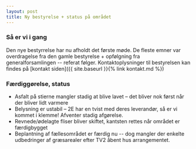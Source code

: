 ```yaml
---
layout: post
title: Ny bestyrelse + status på området
---
```


### Så er vi i gang
Den nye bestyrrelse har nu afholdt det første møde. De fleste emner var overdragelse fra den gamle bestyrelse + opfølgning fra generalforsamlingen -- referat følger. Kontaktoplysninger til bestyrelsen kan findes på [kontakt siden]({{ site.baseurl }}{% link kontakt.md %})

### Færdiggørelse, status

* Asfalt på stierne mangler stadig at blive lavet – det bliver nok først når der bliver lidt varmere
* Belysning er ustabil – 2E har en tvist med deres leverandør, så er vi kommet i klemme! Afventer stadig afgørelse.
* Revnede/ødelagte fliser bliver skiftet, kantsten rettes når området er færdigbygget
* Beplantning af fællesområdet er færdig nu -- dog mangler der enkelte udbedringer af græsarealer efter TV2 åbent hus arrangementet.